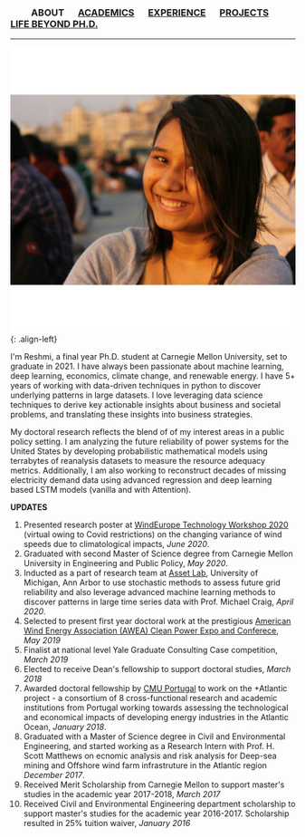 
### &emsp;&emsp; ABOUT  &emsp; [ACADEMICS](./Academics.md) &emsp; [EXPERIENCE](./profexp.md) &emsp; [PROJECTS](./projects) &emsp; &emsp; [LIFE BEYOND PH.D.](./lifebeyondphd.md)

-------  
![](https://github.com/reshmighosh/reshmighosh.github.io/blob/master/images/1462696_10200387915380867_283294306_o.jpeg){: .align-left}


I'm Reshmi, a final year Ph.D. student at Carnegie Mellon University, set to graduate in 2021. I have always been passionate about machine learning, deep learning, economics, climate change, and renewable energy. I have 5+ years of working with data-driven techniques in python to discover underlying patterns in large datasets. I love leveraging data science techniques to derive key actionable insights about business and societal problems, and translating these insights into business strategies.

 My doctoral research reflects the blend of of my interest areas in a public policy setting. I am analyzing the future reliability of power systems for the United States by developing probabilistic mathematical models using terrabytes of reanalysis datasets to measure the resource adequacy metrics. Additionally, I am also working to reconstruct decades of missing electricity demand data using advanced regression and deep learning based LSTM models (vanilla and with Attention).

**UPDATES**
1. Presented research poster at [WindEurope Technology Workshop 2020](https://windeurope.org/workshops/tech2020/posters/#ra) (virtual owing to Covid restrictions) on the changing variance of wind speeds due to climatological impacts, *June 2020*.
2. Graduated with second Master of Science degree from Carnegie Mellon University in Engineering and Public Policy, *May 2020*.
3. Inducted as a part of research team at [Asset Lab](https://www.assetlab.org/people), University of Michigan, Ann Arbor to use stochastic methods to assess future grid reliability and also leverage advanced machine learning methods to discover patterns in large time series data with Prof. Michael Craig, *April 2020*.
4. Selected to present first year doctoral work at the prestigious [American Wind Energy Association (AWEA) Clean Power Expo and Conferece](https://cleanpower.org/expo/), *May 2019*
5. Finalist at national level Yale Graduate Consulting Case competition, *March 2019*
6. Elected to receive Dean's fellowship to support doctoral studies, *March 2018*
7. Awarded doctoral fellowship by [CMU Portugal](https://www.cmuportugal.org/atlantic/) to work on the +Atlantic project - a consortium of 8 cross-functional research and academic institutions from Portugal working towards assessing the technological and economical impacts of developing energy industries in the Atlantic Ocean, *January 2018*.
8. Graduated with a Master of Science degree in Civil and Environmental Engineering, and started working as a Research Intern with Prof. H. Scott Matthews on ecnomic analysis and risk analysis for Deep-sea mining and Offshore wind farm infrastruture in the Atlantic region *December 2017*.
9. Received Merit Scholarship from Carnegie Mellon to support master's studies in the academic year 2017-2018, *March 2017*
10. Received Civil and Environmental Engineering department scholarship to support master's studies for the academic year 2016-2017. Scholarship resulted in 25% tuition waiver, *January 2016*




 

